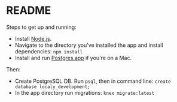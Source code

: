 # README #

Steps to get up and running:

*   Install [Node.js](http://nodejs.org/download).
*   Navigate to the directory you've installed the app and install dependencies: `npm install`
*   Install and run [Postgres.app](http://postgresapp.com/) if you're on a Mac.

Then:

*   Create PostgreSQL DB. Run `psql`, then in command line: `create database localy_development;`
*   In the app directory run migrations: `knex migrate:latest`